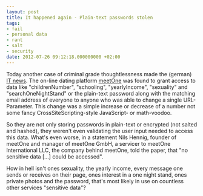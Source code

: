 ```yaml
---
layout: post
title: It happened again - Plain-text passwords stolen
tags:
- fail
- personal data
- rant
- salt
- security
date: 2012-07-26 09:12:18.000000000 +02:00
---
```

Today another case of criminal grade thoughtlessness made the (german) [IT news](http://heise.de/-1652304). The on-line dating platform [meetOne](http://www.meetone.com/) was found to grant access to data like "childrenNumber", "schooling", "yearlyIncome", "sexuality"  and "searchOneNightStand" or the plain-text password along with the matching email address of everyone to anyone who was able to change a single URL-Parameter. This change was a simple increase or decrease of a number not some fancy CrossSiteScripting-style JavaScript- or math-voodoo. 

So they are not only storing passwords in plain-text or encrypted (not salted and hashed), they weren't even validating the user input needed to access this data. What's even worse, in a statement Nils Hennig, founder of meetOne and manager of meetOne GmbH, a servicer to meetOne International LLC, the company behind meetOne, told the paper, that "no sensitive data [...] could be accessed".

How in hell isn't ones sexuality, the yearly income, every message one sends or receives on their page, ones interest in a one night stand, ones private photos and the password, that's most likely in use on countless other services "sensitive data"?
